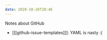 ```yaml
---
date: 2020-10-26T20:46
---
```


Notes about GitHub

- [[[github-issue-templates]]]: YAML is nasty :(
